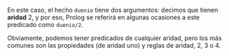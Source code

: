 En este caso, el hecho `duenio` tiene dos argumentos: decimos que tienen **aridad** 2, y por eso, Prolog se referirá en algunas ocasiones a este predicado como `duenio/2`.

Obviamente, podemos tener predicados de cualquier aridad, pero los más comunes son las propiedades (de aridad uno) y reglas de aridad, 2, 3 o 4. 
